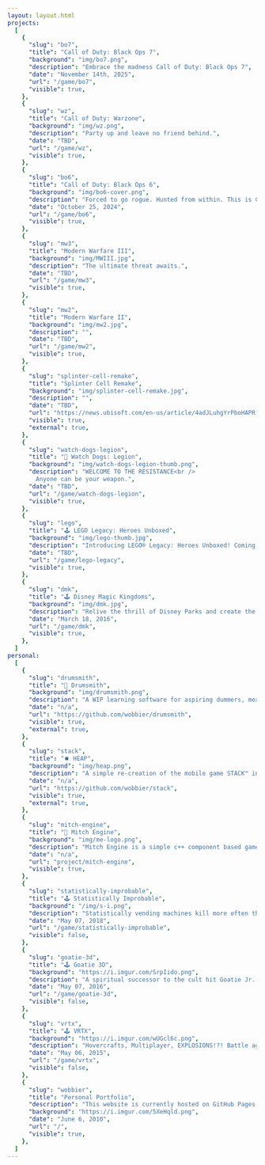 ```yaml
---
layout: layout.html
projects:
  [
    {
      "slug": "bo7",
      "title": "Call of Duty: Black Ops 7",
      "background": "img/bo7.png",
      "description": "Embrace the madness Call of Duty: Black Ops 7",
      "date": "November 14th, 2025",
      "url": "/game/bo7",
      "visible": true,
    },
    {
      "slug": "wz",
      "title": "Call of Duty: Warzone",
      "background": "img/wz.png",
      "description": "Party up and leave no friend behind.",
      "date": "TBD",
      "url": "/game/wz",
      "visible": true,
    },
    {
      "slug": "bo6",
      "title": "Call of Duty: Black Ops 6",
      "background": "img/bo6-cover.png",
      "description": "Forced to go rogue. Hunted from within. This is Call of Duty.",
      "date": "October 25, 2024",
      "url": "/game/bo6",
      "visible": true,
    },
    {
      "slug": "mw3",
      "title": "Modern Warfare III",
      "background": "img/MWIII.jpg",
      "description": "The ultimate threat awaits.",
      "date": "TBD",
      "url": "/game/mw3",
      "visible": true,
    },
    {
      "slug": "mw2",
      "title": "Modern Warfare II",
      "background": "img/mw2.jpg",
      "description": "",
      "date": "TBD",
      "url": "/game/mw2",
      "visible": true,
    },
    {
      "slug": "splinter-cell-remake",
      "title": "Splinter Cell Remake",
      "background": "img/splinter-cell-remake.jpg",
      "description": "",
      "date": "TBD",
      "url": "https://news.ubisoft.com/en-us/article/4adJLuhgYrPboHAPRfK7Oz/splinter-cell-remake-begins-development-at-ubisoft-toronto",
      "visible": true,
      "external": true,
    },
    {
      "slug": "watch-dogs-legion",
      "title": "📸 Watch Dogs: Legion",
      "background": "img/watch-dogs-legion-thumb.png",
      "description": "WELCOME TO THE RESISTANCE<br />
        Anyone can be your weapon.",
      "date": "TBD",
      "url": "/game/watch-dogs-legion",
      "visible": true,
    },
    {
      "slug": "lego",
      "title": "🕹️ LEGO Legacy: Heroes Unboxed",
      "background": "img/lego-thumb.jpg",
      "description": "Introducing LEGO® Legacy: Heroes Unboxed! Coming to Apple and Android devices this fall!",
      "date": "TBD",
      "url": "/game/lego-legacy",
      "visible": true,
    },
    {
      "slug": "dmk",
      "title": "🕹️ Disney Magic Kingdoms",
      "background": "img/dmk.jpg",
      "description": "Relive the thrill of Disney Parks and create the most fantastical Park of your dreams in Disney Magic Kingdoms!",
      "date": "March 18, 2016",
      "url": "/game/dmk",
      "visible": true,
    },
  ]
personal:
  [
    {
      "slug": "drumsmith",
      "title": "🤘 Drumsmith",
      "background": "img/drumsmith.png",
      "description": "A WIP learning software for aspiring dummers, meant to work with electric drum kits via MIDI input.",
      "date": "n/a",
      "url": "https://github.com/wobbier/drumsmith",
      "visible": true,
      "external": true,
    },
    {
      "slug": "stack",
      "title": "⏹️ HEAP",
      "background": "img/heap.png",
      "description": "A simple re-creation of the mobile game STACK™️ in my own game engine for educational purposes.",
      "date": "n/a",
      "url": "https://github.com/wobbier/stack",
      "visible": true,
      "external": true,
    },
    {
      "slug": "mitch-engine",
      "title": "🚀 Mitch Engine",
      "background": "img/me-logo.png",
      "description": "Mitch Engine is a simple c++ component based game engine for creating games on the Xbox One and Windows 10 Store.\n It's a great hobby project to keep me exploring the world of c++.",
      "date": "n/a",
      "url": "project/mitch-engine",
      "visible": true,
    },
    {
      "slug": "statistically-improbable",
      "title": "🕹️ Statistically Improbable",
      "background": "/img/s-i.png",
      "description": "Statistically vending machines kill more often than sharks. Time to disprove it. Smash or Gobble more yellow dudes than your friend and prove who the best killer is!",
      "date": "May 07, 2018",
      "url": "/game/statistically-improbable",
      "visible": false,
    },
    {
      "slug": "goatie-3d",
      "title": "🕹️ Goatie 3D",
      "background": "https://i.imgur.com/SrpIido.png",
      "description": "A spiritual successor to the cult hit Goatie Jr. This year's T.O. Jam goal was to take goatie to the next level.",
      "date": "May 07, 2016",
      "url": "/game/goatie-3d",
      "visible": false,
    },
    {
      "slug": "vrtx",
      "title": "🕹️ VRTX",
      "background": "https://i.imgur.com/wUGcl6c.png",
      "description": "Hovercrafts, Multiplayer, EXPLOSIONS!?! Battle against other players in your own VRTX hovercraft fully equipped with weapons of your choice! Jump into an online match to prove your dominance on the race track or in the battle arena.",
      "date": "May 06, 2015",
      "url": "/game/vrtx",
      "visible": false,
    },
    {
      "slug": "wobbier",
      "title": "Personal Portfolio",
      "description": "This website is currently hosted on GitHub Pages and powered by Metalsmith, Node.js, and Mustache. It has has always been an active project for me because it gave me the opportunity to explore web related languages / services like Node.js, Mongoose, and some PHP.",
      "background": "https://i.imgur.com/5XeHqld.png",
      "date": "June 6, 2010",
      "url": "/",
      "visible": true,
    },
  ]
---
```


